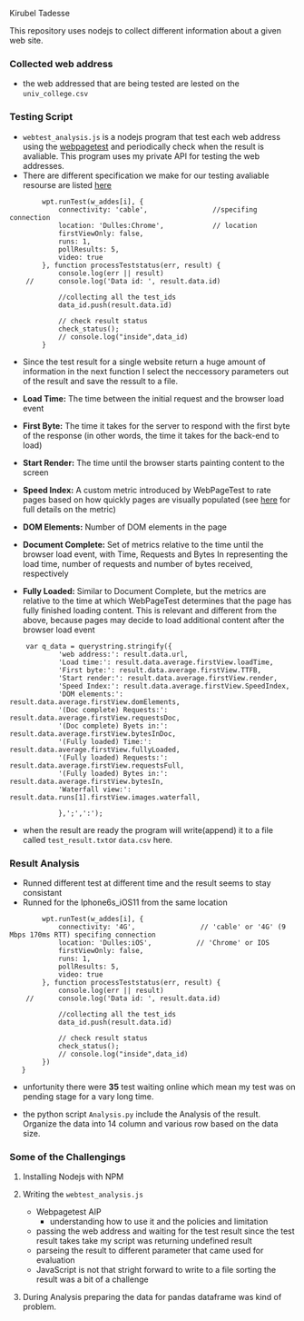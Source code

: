 Kirubel Tadesse

This repository uses nodejs to collect different information about a given web site.

### Collected web address
- the web addressed that are being tested are lested on the `univ_college.csv` 

### Testing Script
- `webtest_analysis.js` is a nodejs program that test each web address using the [webpagetest](https://webpagetest.org) and periodically check when the result is avaliable. This program uses my private API for testing the web addresses.
- There are different specification we make for our testing avaliable resourse are listed [here](https://webpagetest.org/getLocations.php)

```
		wpt.runTest(w_addes[i], {
			connectivity: 'cable',                //specifing connection
			location: 'Dulles:Chrome',			  // location	
			firstViewOnly: false,
			runs: 1,
			pollResults: 5,
			video: true
		}, function processTeststatus(err, result) { 
			console.log(err || result)
	//		console.log('Data id: ', result.data.id)

			//collecting all the test_ids
			data_id.push(result.data.id)

			// check result status
			check_status();
			// console.log("inside",data_id)
		}
```

- Since the test result for a single website return a huge amount of information in the next function I select the neccessory parameters out of the result and save the ressult to a file. 

- **Load Time:** The time between the initial request and the browser load event
- **First Byte:** The time it takes for the server to respond with the first byte of the response (in other words, the time it takes for the back-end to load)
- **Start Render:** The time until the browser starts painting content to the screen
- **Speed Index:** A custom metric introduced by WebPageTest to rate pages based on how quickly pages are visually populated (see [here](https://sites.google.com/a/webpagetest.org/docs/using-webpagetest/metrics/speed-index) for full details on the metric)
- **DOM Elements:** Number of DOM elements in the page
- **Document Complete:** Set of metrics relative to the time until the browser load event, with Time, Requests and Bytes In representing the load time, number of requests and number of bytes received, respectively
- **Fully Loaded:** Similar to Document Complete, but the metrics are relative to the time at which WebPageTest determines that the page has fully finished loading content. This is relevant and different from the above, because pages may decide to load additional content after the browser load event
```
	var q_data = querystring.stringify({
			'web address:': result.data.url,
			'Load time:': result.data.average.firstView.loadTime,
			'First byte:': result.data.average.firstView.TTFB,
			'Start render:': result.data.average.firstView.render,
			'Speed Index:': result.data.average.firstView.SpeedIndex,
			'DOM elements:': result.data.average.firstView.domElements,
			'(Doc complete) Requests:': result.data.average.firstView.requestsDoc,
			'(Doc complete) Byets in:': result.data.average.firstView.bytesInDoc,
			'(Fully loaded) Time:': result.data.average.firstView.fullyLoaded,
			'(Fully loaded) Requests:': result.data.average.firstView.requestsFull,
			'(Fully loaded) Bytes in:': result.data.average.firstView.bytesIn,
			'Waterfall view:': result.data.runs[1].firstView.images.waterfall,
			
			},';',':');
```
- when the result are ready the program will write(append) it to a file called `test_result.txt`or `data.csv` here. 

### Result Analysis 
- Runned different test at different time and the result seems to stay consistant
- Runned for the Iphone6s\_iOS11 from the same location 
```
		wpt.runTest(w_addes[i], {
			connectivity: '4G',                // 'cable' or '4G' (9 Mbps 170ms RTT) specifing connection
			location: 'Dulles:iOS',			  // 'Chrome' or IOS 	
			firstViewOnly: false,
			runs: 1,
			pollResults: 5,
			video: true
		}, function processTeststatus(err, result) { 
			console.log(err || result)
	//		console.log('Data id: ', result.data.id)

			//collecting all the test_ids
			data_id.push(result.data.id)

			// check result status
			check_status();
			// console.log("inside",data_id)
		})
   }	
```
- unfortunity there were **35** test waiting online which mean my test was on pending stage for a vary long time.

- the python script `Analysis.py` include the Analysis of the result. Organize the data into 14 column and various row based on the data size.




### Some of the Challengings

1. Installing Nodejs with NPM
2. Writing the `webtest_analysis.js` 
	- Webpagetest AIP
		- understanding how to use it and the policies and limitation
	- passing the web address and waiting for the test result since the test result takes take my script was returning undefined result
	- parseing the result to different parameter that came used for evaluation
	- JavaScript is not that stright forward to write to a file sorting the result was a bit of a challenge
	
3. During Analysis preparing the data for pandas dataframe was kind of problem.





